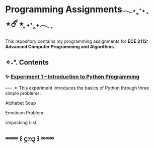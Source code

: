 #  Programming Assignments𓂃˖˳·˖ ִֶָ ⋆☄️⋆ ִֶָ˖·˳˖𓂃 ִֶָ 
This repository contains my programming assignments for **ECE 2112: Advanced Computer Programming and Algorithms**.

## ✧˖°. Contents

### ✨ [Experiment 1 – Introduction to Python Programming](EXPERIMENT1.ipynb) 
── .✦ This experiment introduces the basics of Python through three simple problems:
 
  Alphabet Soup
  
  
  Emoticon Problem

  
  Unpacking List 


## ⏔⏔⏔ ꒰ ᧔ෆ᧓ ꒱ ⏔⏔⏔


